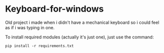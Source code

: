 # Keyboard-for-windows

Old project i made when i didn't have a mechanical keyboard so i could feel as if i was typing in one.

To install required modules (actually it's just one), just use the command:
```
pip install -r requirements.txt
```
